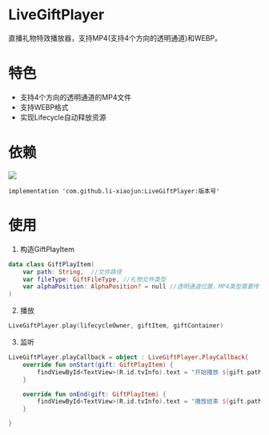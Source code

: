 # LiveGiftPlayer
直播礼物特效播放器，支持MP4(支持4个方向的透明通道)和WEBP。

# 特色
- 支持4个方向的透明通道的MP4文件
- 支持WEBP格式
- 实现Lifecycle自动释放资源

# 依赖

[![](https://jitpack.io/v/li-xiaojun/LiveGiftPlayer.svg)](https://jitpack.io/#li-xiaojun/LiveGiftPlayer)
```
implementation 'com.github.li-xiaojun:LiveGiftPlayer:版本号'
```

# 使用
1. 构造GiftPlayItem
```kotlin
data class GiftPlayItem(
    var path: String,  //文件路径
    var fileType: GiftFileType, //礼物文件类型
    var alphaPosition: AlphaPosition? = null //透明通道位置，MP4类型需要传
)
```

2. 播放
```kotlin
LiveGiftPlayer.play(lifecycleOwner, giftItem, giftContainer)
```

3. 监听
```kotlin
LiveGiftPlayer.playCallback = object : LiveGiftPlayer.PlayCallback{
    override fun onStart(gift: GiftPlayItem) {
        findViewById<TextView>(R.id.tvInfo).text = "开始播放 ${gift.path} 透明通道：${gift.alphaPosition}"
    }

    override fun onEnd(gift: GiftPlayItem) {
        findViewById<TextView>(R.id.tvInfo).text = "播放结束 ${gift.path} 透明通道：${gift.alphaPosition}"
    }

}
```
